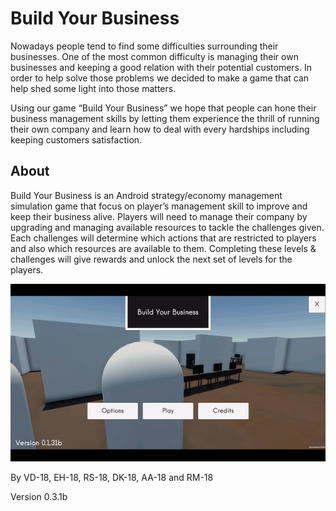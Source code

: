 # Build Your Business
Nowadays people tend to find some difficulties surrounding their businesses. One of the most common difficulty is managing their own businesses and keeping a good relation with their potential customers. In order to help solve those problems we decided to make a game that can help shed some light into those matters.

Using our game “Build Your Business” we hope that people can hone their business management skills by letting them experience the thrill of running their own company and learn how to deal with every hardships including keeping customers satisfaction.

## About

Build Your Business is an Android strategy/economy management simulation game that focus on player’s management skill to improve and keep their business alive. Players will need to manage their company by upgrading and managing available resources to tackle the challenges given. Each challenges will determine which actions that are restricted to players and also which resources are available to them. Completing these levels & challenges will give rewards and unlock the next set of levels for the players.

![Gameplay](MenuGIF.gif)

By VD-18, EH-18, RS-18, DK-18, AA-18 and RM-18

Version 0.3.1b